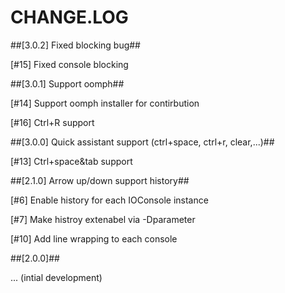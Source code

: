 
# CHANGE.LOG #

##[3.0.2] Fixed blocking bug##

[#15] Fixed console blocking 

##[3.0.1] Support oomph##

[#14] Support oomph installer for contirbution

[#16] Ctrl+R support 

##[3.0.0] Quick assistant support (ctrl+space, ctrl+r, clear,...)##

[#13] Ctrl+space&tab support

##[2.1.0] Arrow up/down support history##

[#6] Enable history for each IOConsole instance

[#7] Make histroy extenabel via -Dparameter

[#10] Add line wrapping to each console

##[2.0.0]##

... (intial development)

